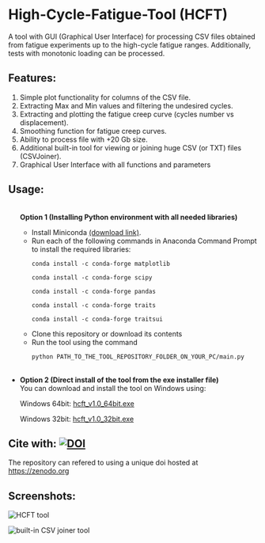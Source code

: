 # High-Cycle-Fatigue-Tool (HCFT)
A tool with GUI (Graphical User Interface) for processing CSV files obtained from fatigue experiments up to the high-cycle fatigue ranges. Additionally, tests with monotonic loading can be processed.

## Features:
1. Simple plot functionality for columns of the CSV file.
2. Extracting Max and Min values and filtering the undesired cycles.
3. Extracting and plotting the fatigue creep curve (cycles number vs displacement).
4. Smoothing function for fatigue creep curves.
5. Ability to process file with +20 Gb size.
6. Additional built-in tool for viewing or joining huge CSV (or TXT) files (CSVJoiner).
7. Graphical User Interface with all functions and parameters

## Usage:
<ul>
<br><b>Option 1 (Installing Python environment with all needed libraries)</b><br>
<ul>
<li>
Install Miniconda <a href="https://docs.conda.io/en/latest/miniconda.html">(download link)</a>.</li>

<li>Run each of the following commands in Anaconda Command Prompt to install the required libraries:

`conda install -c conda-forge matplotlib`

`conda install -c conda-forge scipy`

`conda install -c conda-forge pandas`

`conda install -c conda-forge traits`

`conda install -c conda-forge traitsui`

</li>

<li>Clone this repository or download its contents
</li>

<li>Run the tool using the command

`python PATH_TO_THE_TOOL_REPOSITORY_FOLDER_ON_YOUR_PC/main.py`


</li>
</ul>

<br>

<li><b>Option 2 (Direct install of the tool from the exe installer file)</b>
<br>
You can download and install the tool on Windows using:

Windows 64bit: <a href="https://github.com/ishomam/high-cycle-fatigue-tool/releases/download/v1.0/hcft_v1.0_64bit.exe">hcft_v1.0_64bit.exe
</a>

Windows 32bit: <a href="https://github.com/ishomam/high-cycle-fatigue-tool/releases/download/v1.0/hcft_v1.0_32bit.exe">hcft_v1.0_32bit.exe
</a>
</li>
</ul>


## Cite with: [![DOI](https://zenodo.org/badge/DOI/10.5281/zenodo.3603816.svg)](https://doi.org/10.5281/zenodo.3603816)
The repository can refered to using a unique doi hosted at https://zenodo.org


## Screenshots:
![](screenshots/High_Cycle_Fatigue_Tool.png "HCFT tool")

![](screenshots/CSV_files_joiner.png "built-in CSV joiner tool")

